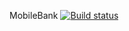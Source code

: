 
MobileBank  [![Build status](https://ci.appveyor.com/api/projects/status/r3bgxqekbh989kp0?svg=true)](https://ci.appveyor.com/project/Rigazavr/mobilebank)

